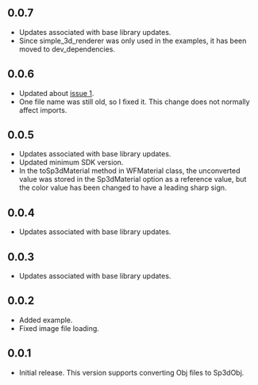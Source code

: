 ## 0.0.7

* Updates associated with base library updates.
* Since simple_3d_renderer was only used in the examples, it has been moved to dev_dependencies.

## 0.0.6

* Updated about [issue 1](https://github.com/MasahideMori-SimpleAppli/convert_simple_3d/issues/1).
* One file name was still old, so I fixed it. This change does not normally affect imports.

## 0.0.5

* Updates associated with base library updates.
* Updated minimum SDK version.
* In the toSp3dMaterial method in WFMaterial class, the unconverted value was stored in the Sp3dMaterial option as a reference value, but the color value has been changed to have a leading sharp sign.

## 0.0.4

* Updates associated with base library updates.

## 0.0.3

* Updates associated with base library updates.

## 0.0.2

* Added example.
* Fixed image file loading.

## 0.0.1

* Initial release. This version supports converting Obj files to Sp3dObj.

